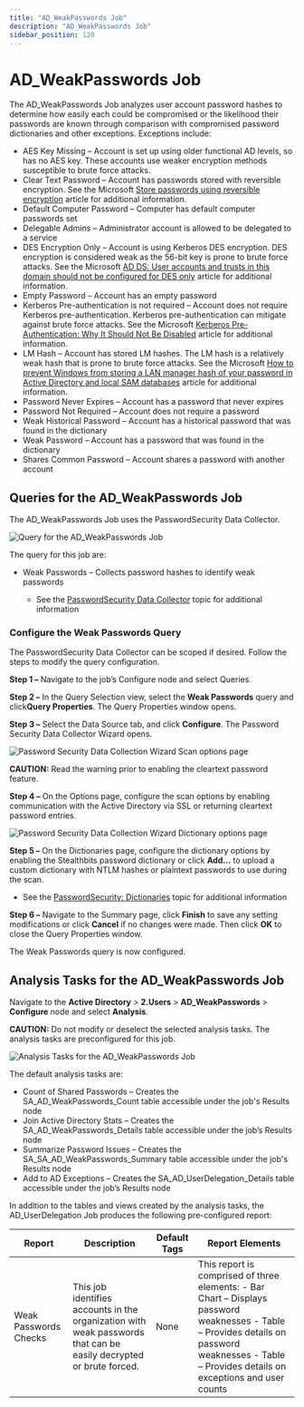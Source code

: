 ```yaml
---
title: "AD_WeakPasswords Job"
description: "AD_WeakPasswords Job"
sidebar_position: 120
---
```


# AD_WeakPasswords Job

The AD_WeakPasswords Job analyzes user account password hashes to determine how easily each could be
compromised or the likelihood their passwords are known through comparison with compromised password
dictionaries and other exceptions. Exceptions include:

- AES Key Missing – Account is set up using older functional AD levels, so has no AES key. These
  accounts use weaker encryption methods susceptible to brute force attacks.
- Clear Text Password – Account has passwords stored with reversible encryption. See the Microsoft
  [Store passwords using reversible encryption](https://docs.microsoft.com/en-us/previous-versions/windows/it-pro/windows-server-2012-R2-and-2012/hh994559(v=ws.11))
  article for additional information.
- Default Computer Password – Computer has default computer passwords set
- Delegable Admins – Administrator account is allowed to be delegated to a service
- DES Encryption Only – Account is using Kerberos DES encryption. DES encryption is considered weak
  as the 56-bit key is prone to brute force attacks. See the Microsoft
  [AD DS: User accounts and trusts in this domain should not be configured for DES only](https://docs.microsoft.com/en-us/previous-versions/windows/it-pro/windows-server-2008-R2-and-2008/ff646918(v=ws.10))
  article for additional information.
- Empty Password – Account has an empty password
- Kerberos Pre-authentication is not required – Account does not require Kerberos
  pre-authentication. Kerberos pre-authentication can mitigate against brute force attacks. See the
  Microsoft
  [Kerberos Pre-Authentication: Why It Should Not Be Disabled](https://learn.microsoft.com/en-us/archive/technet-wiki/23559.kerberos-pre-authentication-why-it-should-not-be-disabled)
  article for additional information.
- LM Hash – Account has stored LM hashes. The LM hash is a relatively weak hash that is prone to
  brute force attacks. See the Microsoft
  [How to prevent Windows from storing a LAN manager hash of your password in Active Directory and local SAM databases](https://learn.microsoft.com/en-US/troubleshoot/windows-server/windows-security/prevent-windows-store-lm-hash-password)
  article for additional information.
- Password Never Expires – Account has a password that never expires
- Password Not Required – Account does not require a password
- Weak Historical Password – Account has a historical password that was found in the dictionary
- Weak Password – Account has a password that was found in the dictionary
- Shares Common Password – Account shares a password with another account

## Queries for the AD_WeakPasswords Job

The AD_WeakPasswords Job uses the PasswordSecurity Data Collector.

![Query for the AD_WeakPasswords Job](/img/product_docs/accessanalyzer/11.6/solutions/activedirectory/users/weakpasswordsquery.webp)

The query for this job are:

- Weak Passwords – Collects password hashes to identify weak passwords

    - See the
      [PasswordSecurity Data Collector](/docs/accessanalyzer/11.6/admin/datacollector/passwordsecurity/overview.md)
      topic for additional information

### Configure the Weak Passwords Query

The PasswordSecurity Data Collector can be scoped if desired. Follow the steps to modify the query
configuration.

**Step 1 –** Navigate to the job’s Configure node and select Queries.

**Step 2 –** In the Query Selection view, select the **Weak Passwords** query and click**Query
Properties**. The Query Properties window opens.

**Step 3 –** Select the Data Source tab, and click **Configure**. The Password Security Data
Collector Wizard opens.

![Password Security Data Collection Wizard Scan options page](/img/product_docs/accessanalyzer/11.6/solutions/activedirectory/users/optionsweakpassword.webp)

**CAUTION:** Read the warning prior to enabling the cleartext password feature.

**Step 4 –** On the Options page, configure the scan options by enabling communication with the
Active Directory via SSL or returning cleartext password entries.

![Password Security Data Collection Wizard Dictionary options page](/img/product_docs/accessanalyzer/11.6/solutions/activedirectory/users/dictionariesweakpassword.webp)

**Step 5 –** On the Dictionaries page, configure the dictionary options by enabling the Stealthbits
password dictionary or click **Add…** to upload a custom dictionary with NTLM hashes or plaintext
passwords to use during the scan.

- See the
  [PasswordSecurity: Dictionaries](/docs/accessanalyzer/11.6/admin/datacollector/passwordsecurity/dictionaries.md)
  topic for additional information

**Step 6 –** Navigate to the Summary page, click **Finish** to save any setting modifications or
click **Cancel** if no changes were made. Then click **OK** to close the Query Properties window.

The Weak Passwords query is now configured.

## Analysis Tasks for the AD_WeakPasswords Job

Navigate to the **Active Directory** > **2.Users** > **AD_WeakPasswords** > **Configure** node and
select **Analysis**.

**CAUTION:** Do not modify or deselect the selected analysis tasks. The analysis tasks are
preconfigured for this job.

![Analysis Tasks for the AD_WeakPasswords Job](/img/product_docs/accessanalyzer/11.6/solutions/activedirectory/users/weakpasswordsanalysis.webp)

The default analysis tasks are:

- Count of Shared Passwords – Creates the SA_AD_WeakPasswords_Count table accessible under the job's
  Results node
- Join Active Directory Stats – Creates the SA_AD_WeakPasswords_Details table accessible under the
  job’s Results node
- Summarize Password Issues – Creates the SA_SA_AD_WeakPasswords_Summary table accessible under the
  job's Results node
- Add to AD Exceptions – Creates the SA_AD_UserDelegation_Details table accessible under the job’s
  Results node

In addition to the tables and views created by the analysis tasks, the AD_UserDelegation Job
produces the following pre-configured report:

| Report                | Description                                                                                                        | Default Tags | Report Elements                                                                                                                                                                                   |
| --------------------- | ------------------------------------------------------------------------------------------------------------------ | ------------ | ------------------------------------------------------------------------------------------------------------------------------------------------------------------------------------------------- |
| Weak Passwords Checks | This job identifies accounts in the organization with weak passwords that can be easily decrypted or brute forced. | None         | This report is comprised of three elements: - Bar Chart – Displays password weaknesses - Table – Provides details on password weaknesses - Table – Provides details on exceptions and user counts |
